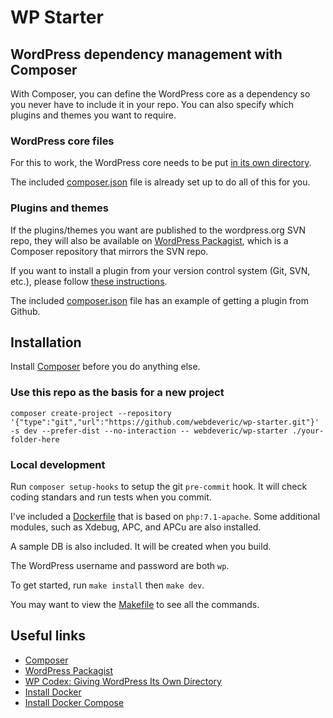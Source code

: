 # WP Starter

## WordPress dependency management with Composer

With Composer, you can define the WordPress core as a dependency so you never have to include it in your repo.
You can also specify which plugins and themes you want to require.

### WordPress core files

For this to work, the WordPress core needs to be put [in its own directory](https://codex.wordpress.org/Giving_WordPress_Its_Own_Directory).

The included [composer.json](composer.json) file is already set up to do all of this for you.

### Plugins and themes

If the plugins/themes you want are published to the wordpress.org SVN repo, they will also be available on [WordPress Packagist](http://wpackagist.org), which is a Composer repository that mirrors the SVN repo.

If you want to install a plugin from your version control system (Git, SVN, etc.), please follow [these instructions](https://getcomposer.org/doc/05-repositories.md#vcs).

The included [composer.json](composer.json) file has an example of getting a plugin from Github.

## Installation

Install [Composer](https://getcomposer.org/) before you do anything else.

### Use this repo as the basis for a new project

```
composer create-project --repository '{"type":"git","url":"https://github.com/webdeveric/wp-starter.git"}' -s dev --prefer-dist --no-interaction -- webdeveric/wp-starter ./your-folder-here
```

### Local development

Run `composer setup-hooks` to setup the git `pre-commit` hook. It will check coding standars and run tests when you commit.

I've included a [Dockerfile](Dockerfile) that is based on `php:7.1-apache`. Some additional modules, such as Xdebug, APC, and APCu are also installed.

A sample DB is also included. It will be created when you build.

The WordPress username and password are both `wp`.

To get started, run `make install` then `make dev`.

You may want to view the [Makefile](Makefile) to see all the commands.

## Useful links

- [Composer](https://getcomposer.org/)
- [WordPress Packagist](http://wpackagist.org)
- [WP Codex: Giving WordPress Its Own Directory](https://codex.wordpress.org/Giving_WordPress_Its_Own_Directory)
- [Install Docker](https://docs.docker.com/engine/installation/)
- [Install Docker Compose](https://docs.docker.com/compose/install/)
